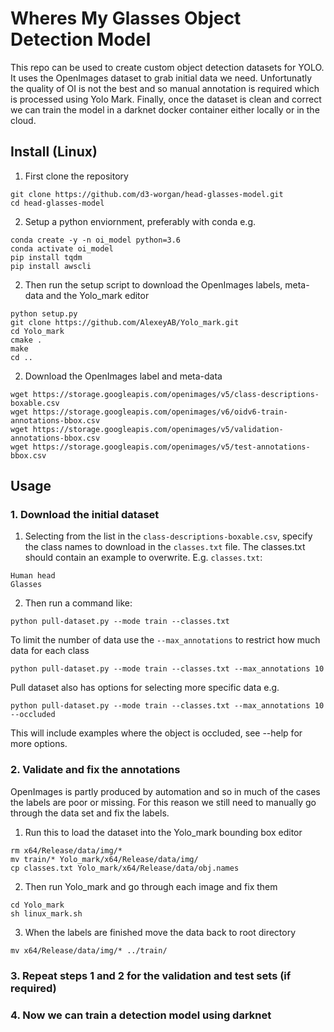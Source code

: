 # Wheres My Glasses Object Detection Model
This repo can be used to create custom object detection datasets for YOLO. It uses the OpenImages dataset to grab initial data we need. Unfortunatly the quality of OI is not the best and so manual annotation is required which is processed using Yolo Mark. Finally, once the dataset is clean and correct we can train the model in a darknet docker container either locally or in the cloud.


## Install (Linux)
1. First clone the repository
```
git clone https://github.com/d3-worgan/head-glasses-model.git
cd head-glasses-model
```

2. Setup a python enviornment, preferably with conda e.g.
```
conda create -y -n oi_model python=3.6
conda activate oi_model
pip install tqdm
pip install awscli
```
2. Then run the setup script to download the OpenImages labels, meta-data and the Yolo_mark editor
```
python setup.py
git clone https://github.com/AlexeyAB/Yolo_mark.git
cd Yolo_mark
cmake .
make
cd ..
```


2. Download the OpenImages label and meta-data
```
wget https://storage.googleapis.com/openimages/v5/class-descriptions-boxable.csv
wget https://storage.googleapis.com/openimages/v6/oidv6-train-annotations-bbox.csv
wget https://storage.googleapis.com/openimages/v5/validation-annotations-bbox.csv
wget https://storage.googleapis.com/openimages/v5/test-annotations-bbox.csv
```

## Usage
### 1. Download the initial dataset
1. Selecting from the list in the ```class-descriptions-boxable.csv```, specify the class names to download in the ```classes.txt``` file. The classes.txt should contain an example to overwrite. E.g. ```classes.txt```:
```
Human head
Glasses
```

2. Then run a command like:
```
python pull-dataset.py --mode train --classes.txt
```

To limit the number of data use the ```--max_annotations``` to restrict how much data for each class
```
python pull-dataset.py --mode train --classes.txt --max_annotations 10
```

Pull dataset also has options for selecting more specific data e.g. 
```
python pull-dataset.py --mode train --classes.txt --max_annotations 10 --occluded
```
This will include examples where the object is occluded, see --help for more options.


### 2. Validate and fix the annotations
OpenImages is partly produced by automation and so in much of the cases the labels are poor or missing. For this reason we still need to manually go through the data set and fix the labels.

1. Run this to load the dataset into the Yolo_mark bounding box editor
```
rm x64/Release/data/img/*
mv train/* Yolo_mark/x64/Release/data/img/
cp classes.txt Yolo_mark/x64/Release/data/obj.names
```

2. Then run Yolo_mark and go through each  image and fix them
```
cd Yolo_mark
sh linux_mark.sh
```

3. When the labels are finished move the data back to root directory
```
mv x64/Release/data/img/* ../train/
```

### 3. Repeat steps 1 and 2 for the validation and test sets (if required)

### 4. Now we can train a detection model using darknet